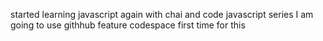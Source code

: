 started learning javascript again with chai and code javascript series 
I am going to use githhub feature codespace first time for this 

